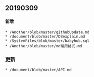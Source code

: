## 20190309
  #### 新增
    * /Another/blob/master/githubUpdate.md
    * /document/blob/master/DBexplain.md
    * /SystemFiles/blob/master/babyhub.sql
    * /Another/blob/master/md常用格式.md
  
  ### 更新
    * /document/blob/master/API.md
